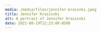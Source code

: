 ```yaml
---
media: /media/files/jennifer-krasinki.jpeg
title: Jennifer Krasinski
alt: A portrait of Jennifer Krasinski
date: 2021-08-19T12:23:00-0500
---
```

